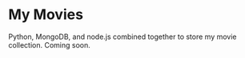 # My Movies

Python, MongoDB, and node.js combined together to store my movie collection. Coming soon.
